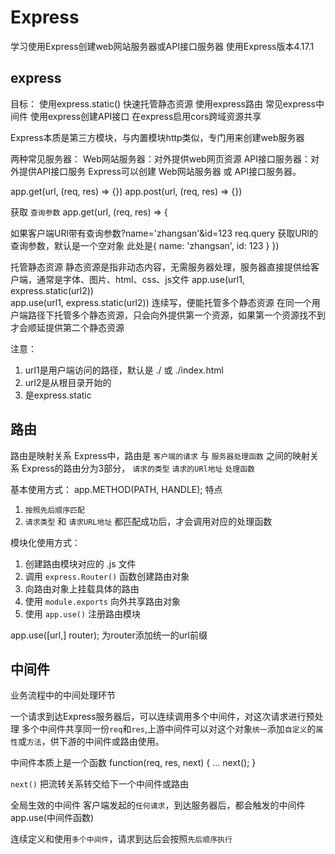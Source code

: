 # Express
学习使用Express创建web网站服务器或API接口服务器
使用Express版本4.17.1

## express
目标：
使用express.static() 快速托管静态资源
使用express路由
常见express中间件
使用express创建API接口
在express启用cors跨域资源共享

Express本质是第三方模块，与内置模块http类似，专门用来创建web服务器

两种常见服务器：
Web网站服务器：对外提供web网页资源
API接口服务器：对外提供API接口服务
Express可以创建 Web网站服务器 或 API接口服务器。

app.get(url, (req, res) => {})
app.post(url, (req, res) => {})

获取 `查询参数`
app.get(url, (req, res) => {
  
  如果客户端URl带有查询参数?name='zhangsan'&id=123
  req.query 获取URl的查询参数，默认是一个空对象 此处是{ name: 'zhangsan', id: 123 }
})


托管静态资源
静态资源是指非动态内容，无需服务器处理，服务器直接提供给客户端，通常是字体、图片、html、css、js文件
app.use(url1, express.static(url2))  
app.use(url1, express.static(url2))  连续写，便能托管多个静态资源
在同一个用户端路径下托管多个静态资源，只会向外提供第一个资源，如果第一个资源找不到才会顺延提供第二个静态资源

注意：
  1. url1是用户端访问的路径，默认是 ./ 或 ./index.html
  1. url2是从根目录开始的
  2. 是express.static

## 路由
路由是映射关系
Express中，路由是 `客户端的请求` 与 `服务器处理函数` 之间的映射关系
Express的路由分为3部分， `请求的类型` `请求的URl地址` `处理函数`

基本使用方式：
app.METHOD(PATH, HANDLE);
特点 
  1. `按照先后顺序匹配`
  2. `请求类型` 和 `请求URL地址` 都匹配成功后，才会调用对应的处理函数

模块化使用方式：
  1. 创建路由模块对应的 .js 文件
  2. 调用 `express.Router()` 函数创建路由对象
  3. 向路由对象上挂载具体的路由
  4. 使用 `module.exports` 向外共享路由对象
  5. 使用 `app.use()` 注册路由模块

app.use([url,] router);
为router添加统一的url前缀

## 中间件
业务流程中的中间处理环节

一个请求到达Express服务器后，可以连续调用多个中间件，对这次请求进行预处理
多个中间件共享同一份`req`和`res`,上游中间件可以对这个对象`统一`添加`自定义`的`属性`或`方法`，供下游的中间件或路由使用。

中间件本质上是一个函数
function(req, res, next) {
  ...
  next();
}

`next()` 把流转关系转交给下一个中间件或路由

全局生效的中间件
客户端发起的`任何请求`，到达服务器后，都会触发的中间件
app.use(中间件函数)

连续定义和使用`多个中间件`，请求到达后会按照`先后顺序执行`

